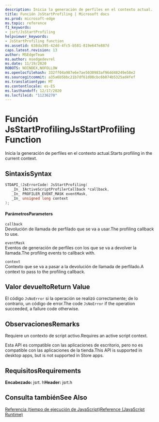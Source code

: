 ```yaml
---
description: Inicia la generación de perfiles en el contexto actual.
title: Función JsStartProfiling | Microsoft docs
ms.prod: microsoft-edge
ms.topic: reference
f1_keywords:
- jsrt/JsStartProfiling
helpviewer_keywords:
- JsStartProfiling function
ms.assetid: 638da395-42dd-4fc5-b581-819e647e887d
caps.latest.revision: 13
author: MSEdgeTeam
ms.author: msedgedevrel
ms.date: 11/19/2020
ROBOTS: NOINDEX,NOFOLLOW
ms.openlocfilehash: 332ff04a987e6e7ae5030983af96dd48249e58e2
ms.sourcegitcommit: a35a6b5bbc21b7df61d08cbc6b074b5325ad4fef
ms.translationtype: MT
ms.contentlocale: es-ES
ms.lasthandoff: 12/17/2020
ms.locfileid: "11236270"
---
```

# <span data-ttu-id="d84f8-103">Función JsStartProfiling</span><span class="sxs-lookup"><span data-stu-id="d84f8-103">JsStartProfiling Function</span></span>

<span data-ttu-id="d84f8-104">Inicia la generación de perfiles en el contexto actual.</span><span class="sxs-lookup"><span data-stu-id="d84f8-104">Starts profiling in the current context.</span></span>  
  
## <span data-ttu-id="d84f8-105">Sintaxis</span><span class="sxs-lookup"><span data-stu-id="d84f8-105">Syntax</span></span>  
  
```cpp  
STDAPI_(JsErrorCode) JsStartProfiling(  
   _In_ IActiveScriptProfilerCallback *callback,  
   _In_ PROFILER_EVENT_MASK eventMask,  
   _In_ unsigned long context  
);  
```  
  
#### <span data-ttu-id="d84f8-106">Parámetros</span><span class="sxs-lookup"><span data-stu-id="d84f8-106">Parameters</span></span>  
 `callback`  
 <span data-ttu-id="d84f8-107">Devolución de llamada de perfilado que se va a usar.</span><span class="sxs-lookup"><span data-stu-id="d84f8-107">The profiling callback to use.</span></span>  
  
 `eventMask`  
 <span data-ttu-id="d84f8-108">Eventos de generación de perfiles con los que se va a devolver la llamada.</span><span class="sxs-lookup"><span data-stu-id="d84f8-108">The profiling events to callback with.</span></span>  
  
 `context`  
 <span data-ttu-id="d84f8-109">Contexto que se va a pasar a la devolución de llamada de perfilado.</span><span class="sxs-lookup"><span data-stu-id="d84f8-109">A context to pass to the profiling callback.</span></span>  
  
## <span data-ttu-id="d84f8-110">Valor devuelto</span><span class="sxs-lookup"><span data-stu-id="d84f8-110">Return Value</span></span>  
 <span data-ttu-id="d84f8-111">El código `JsNoError` si la operación se realizó correctamente; de lo contrario, un código de error.</span><span class="sxs-lookup"><span data-stu-id="d84f8-111">The code `JsNoError` if the operation succeeded, a failure code otherwise.</span></span>  
  
## <span data-ttu-id="d84f8-112">Observaciones</span><span class="sxs-lookup"><span data-stu-id="d84f8-112">Remarks</span></span>  
 <span data-ttu-id="d84f8-113">Requiere un contexto de script activo.</span><span class="sxs-lookup"><span data-stu-id="d84f8-113">Requires an active script context.</span></span>  
  
 <span data-ttu-id="d84f8-114">Esta API es compatible con las aplicaciones de escritorio, pero no es compatible con las aplicaciones de la tienda.</span><span class="sxs-lookup"><span data-stu-id="d84f8-114">This API is supported in desktop apps, but is not supported in Store apps.</span></span>  
  
## <span data-ttu-id="d84f8-115">Requisitos</span><span class="sxs-lookup"><span data-stu-id="d84f8-115">Requirements</span></span>  
 <span data-ttu-id="d84f8-116">**Encabezado:** jsrt. h</span><span class="sxs-lookup"><span data-stu-id="d84f8-116">**Header:** jsrt.h</span></span>  
  
## <span data-ttu-id="d84f8-117">Consulta también</span><span class="sxs-lookup"><span data-stu-id="d84f8-117">See Also</span></span>  
 [<span data-ttu-id="d84f8-118">Referencia (tiempo de ejecución de JavaScript)</span><span class="sxs-lookup"><span data-stu-id="d84f8-118">Reference (JavaScript Runtime)</span></span>](../chakra-hosting/reference-javascript-runtime.md)
